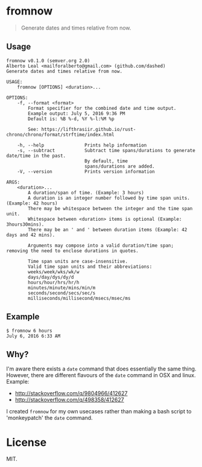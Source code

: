 fromnow
=======

> Generate dates and times relative from now.

## Usage

```
fromnow v0.1.0 (semver.org 2.0)
Alberto Leal <mailforalberto@gmail.com> (github.com/dashed)
Generate dates and times relative from now.

USAGE:
    fromnow [OPTIONS] <duration>...

OPTIONS:
    -f, --format <format>
        Format specifier for the combined date and time output.
        Example output: July 5, 2016 9:36 PM
        Default is: %B %-d, %Y %-l:%M %p
        
        See: https://lifthrasiir.github.io/rust-chrono/chrono/format/strftime/index.html
        
    -h, --help               Prints help information
    -s, --subtract           Subtract time spans/durations to generate date/time in the past.
                             By default, time
                             spans/durations are added.
    -V, --version            Prints version information

ARGS:
    <duration>...
        A duration/span of time. (Example: 3 hours)
        A duration is an integer number followed by time span units. (Example: 42 hours)
        There may be whitespace between the integer and the time span unit.
        Whitespace between <duration> items is optional (Example: 3hours30mins).
        There may be an ' and ' between duration items (Example: 42 days and 42 mins).
        
        Arguments may compose into a valid duration/time span; removing the need to enclose durations in quotes.
                
        Time span units are case-insensitive.
        Valid time span units and their abbreviations:
        weeks/week/wks/wk/w
        days/day/dys/dy/d
        hours/hour/hrs/hr/h
        minutes/minute/mins/min/m
        seconds/second/secs/sec/s
        milliseconds/millisecond/msecs/msec/ms

```

## Example

```
$ fromnow 6 hours
July 6, 2016 6:33 AM
```

## Why?

I'm aware there exists a `date` command that does essentially the same thing. 
However, there are different flavours of the `date` command in OSX and linux. Example:

- http://stackoverflow.com/q/9804966/412627
- http://stackoverflow.com/q/498358/412627

I created `fromnow` for my own usecases rather than making a bash script to 'monkeypatch' the `date` command.


License
=======

MIT.
